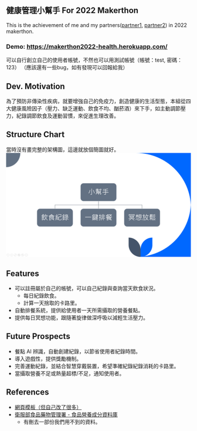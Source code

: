 ## 健康管理小幫手 For 2022 Makerthon
This is the achievement of me and my partners([partner1](https://github.com/Andy-Suisei), [partner2](https://github.com/brian52026)) in 2022 makerthon.

### Demo: https://makerthon2022-health.herokuapp.com/
可以自行創立自己的使用者帳號，不然也可以用測試帳號（帳號：test, 密碼：123）
（應該還有一些bug，如有發現可以回報給我）

## Dev. Motivation
為了預防非傳染性疾病，就要增強自己的免疫力，創造健康的生活型態，本組從四大健康風險因子（壓力、缺乏運動、飲食不均、酗菸酒）來下手，如主動調節壓力，紀錄調節飲食及運動習慣，來促進生理改善。

## Structure Chart
當時沒有畫完整的架構圖，這邊就放個簡圖就好。
![Structure Chart](Structure%20Chart.png)

## Features
- 可以註冊屬於自己的帳號，可以自己紀錄與查詢當天飲食狀況。
  - 每日紀錄飲食。
  - 計算一天捨取的卡路里。
- 自動排餐系統，提供給使用者一天所需攝取的營養餐點。
- 提供每日冥想功能，跟隨著旋律做深呼吸以減輕生活壓力。

## Future Prospects
- 餐點 AI 辨識，自動創建紀錄，以節省使用者紀錄時間。
- 導入遊戲性，提供獎勵機制。
- 完善運動紀錄，並結合智慧穿戴裝置，希望準確紀錄紀錄消耗的卡路里。
- 當攝取營養不足或熱量超標/不足，通知使用者。

## References
- [網頁模板（但自己改了很多）](https://themewagon.com/themes/dashmin-responsive-free-bootstrap-5-html5-admin-dashboard-template/)
- [衛服部食品藥物管理署 - 食品營養成分資料庫](https://consumer.fda.gov.tw/food/tfnd.aspx?nodeID=178)
  - 有刪去一部份我們用不到的資料。